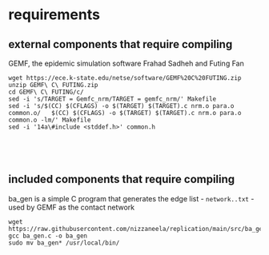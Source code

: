 # requirements
## external components that require compiling
GEMF, the epidemic simulation software Frahad Sadheh and Futing Fan
```
wget https://ece.k-state.edu/netse/software/GEMF%20C%20FUTING.zip
unzip GEMF\ C\ FUTING.zip
cd GEMF\ C\ FUTING/c/
sed -i 's/TARGET = Gemfc_nrm/TARGET = gemfc_nrm/' Makefile
sed -i 's/$(CC) $(CFLAGS) -o $(TARGET) $(TARGET).c nrm.o para.o common.o/	$(CC) $(CFLAGS) -o $(TARGET) $(TARGET).c nrm.o para.o common.o -lm/' Makefile
sed -i '14a\#include <stddef.h>' common.h





```
## included components that require compiling
ba_gen is a simple C program that generates the edge list - `network..txt` - used by GEMF as the contact network
```
wget https://raw.githubusercontent.com/nizzaneela/replication/main/src/ba_gen.c
gcc ba_gen.c -o ba_gen
sudo mv ba_gen* /usr/local/bin/
```
